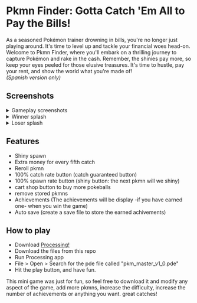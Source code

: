 # Pkmn Finder: Gotta Catch 'Em All to Pay the Bills!
As a seasoned Pokémon trainer drowning in bills, you're no longer just playing around. It's time to level up and tackle your financial woes head-on. Welcome to Pkmn Finder, where you'll embark on a thrilling journey to capture Pokémon and rake in the cash. Remember, the shinies pay more, so keep your eyes peeled for those elusive treasures. It's time to hustle, pay your rent, and show the world what you're made of!\
*(Spanish version only)*

## Screenshots
<details>
  <summary>Gameplay screenshots</summary>
    <img src="pkm_master/data/gameplay_01.png" width="614.4" height="405.1"/>
    <img src="pkm_master/data/gameplay_02.png" width="614.4" height="405.1"/>
</details>
<details>
  <summary>Winner splash</summary>
    <img src="pkm_master/data/win_screen.png" width="614.4" height="384"/>
</details>
<details>
  <summary>Loser splash</summary>
    <img src="pkm_master/data/lose_screen.png" width="614.4" height="384"/>
</details>

## Features
- Shiny spawn
- Extra money for every fifth catch
- Reroll pkmn
- 100% catch rate button (catch guaranteed button)
- 100% spawn rate button (shiny button: the next pkmn will we shiny)
- cart shop button to buy more pokeballs
- remove stored pkmns
- Achievements (The achievements will be display -if you have earned one- when you win the game)
- Auto save (create a save file to store the earned achivements)

## How to play
- Download [Processing!](https://processing.org/)
- Download the files from this repo
- Run Processing app
- File > Open > Search for the pde file called "pkm_master_v1_0.pde"
- Hit the play button, and have fun.

This mini game was just for fun, so feel free to download it and modify any aspect of the game, add more pkmns, increase the difficulty, increase the number of achievements or anything you want. great catches!
